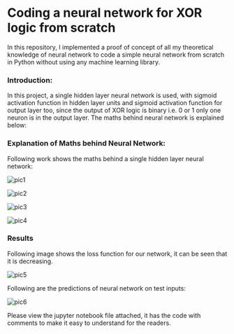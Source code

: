 # Coding a neural network for XOR logic from scratch
In this repository, I implemented a proof of concept of all my theoretical knowledge of neural network to code a simple neural network from scratch in Python without using any machine learning library.

### Introduction:
In this project, a single hidden layer neural network is used, with sigmoid activation function in hidden layer units and sigmoid activation function for output layer too, since the output of XOR logic is binary i.e. 0 or 1 only one neuron is in the output layer. The maths behind neural network is explained below:

### Explanation of Maths behind Neural Network:
Following work shows the maths behind a single hidden layer neural network: 

![pic1](https://user-images.githubusercontent.com/41015749/71526629-c3ec9c80-28a5-11ea-85db-13a6ecd9a432.jpg)

![pic2](https://user-images.githubusercontent.com/41015749/71526634-c818ba00-28a5-11ea-993d-f527a397f202.jpg)

![pic3](https://user-images.githubusercontent.com/41015749/71526635-c9e27d80-28a5-11ea-86b0-3e019fd15f16.jpg)

![pic4](https://user-images.githubusercontent.com/41015749/71526636-cb13aa80-28a5-11ea-984e-8f8ca64eab18.jpg)

### Results
Following image shows the loss function for our network, it can be seen that it is decreasing.

![pic5](https://user-images.githubusercontent.com/41015749/71526684-feeed000-28a5-11ea-86e7-ecffc4d5e2e8.jpg)

Following are the predictions of neural network on test inputs:

![pic6](https://user-images.githubusercontent.com/41015749/71526730-3cebf400-28a6-11ea-870a-a36c946b445d.jpg)

Please view the jupyter notebook file attached, it has the code with comments to make it easy to understand for the readers.
